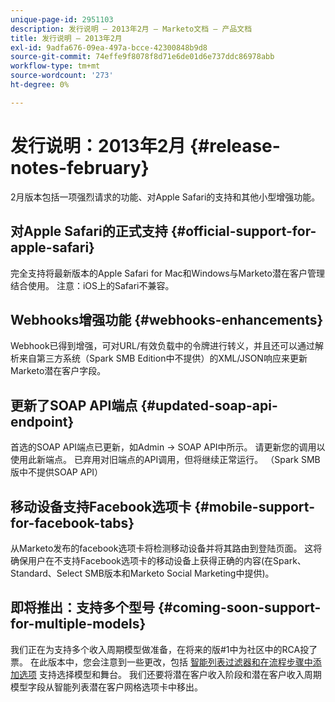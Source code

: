 ```yaml
---
unique-page-id: 2951103
description: 发行说明 — 2013年2月 — Marketo文档 — 产品文档
title: 发行说明 — 2013年2月
exl-id: 9adfa676-09ea-497a-bcce-42300848b9d8
source-git-commit: 74effe9f8078f8d71e6de01d6e737ddc86978abb
workflow-type: tm+mt
source-wordcount: '273'
ht-degree: 0%

---
```


# 发行说明：2013年2月 {#release-notes-february}

2月版本包括一项强烈请求的功能、对Apple Safari的支持和其他小型增强功能。

## 对Apple Safari的正式支持 {#official-support-for-apple-safari}

完全支持将最新版本的Apple Safari for Mac和Windows与Marketo潜在客户管理结合使用。 注意：iOS上的Safari不兼容。

## Webhooks增强功能 {#webhooks-enhancements}

Webhook已得到增强，可对URL/有效负载中的令牌进行转义，并且还可以通过解析来自第三方系统（Spark SMB Edition中不提供）的XML/JSON响应来更新Marketo潜在客户字段。

## 更新了SOAP API端点 {#updated-soap-api-endpoint}

首选的SOAP API端点已更新，如Admin -> SOAP API中所示。 请更新您的调用以使用此新端点。 已弃用对旧端点的API调用，但将继续正常运行。 （Spark SMB版中不提供SOAP API）

## 移动设备支持Facebook选项卡 {#mobile-support-for-facebook-tabs}

从Marketo发布的facebook选项卡将检测移动设备并将其路由到登陆页面。 这将确保用户在不支持Facebook选项卡的移动设备上获得正确的内容(在Spark、Standard、Select SMB版本和Marketo Social Marketing中提供)。

## 即将推出：支持多个型号 {#coming-soon-support-for-multiple-models}

我们正在为支持多个收入周期模型做准备，在将来的版#1中为社区中的RCA投了票。 在此版本中，您会注意到一些更改，包括 [智能列表过滤器和在流程步骤中添加选项](/help/marketo/product-docs/reporting/revenue-cycle-analytics/revenue-cycle-models/find-all-leads-in-a-revenue-cycle-model.md) 支持选择模型和舞台。 我们还要将潜在客户收入阶段和潜在客户收入周期模型字段从智能列表潜在客户网格选项卡中移出。

